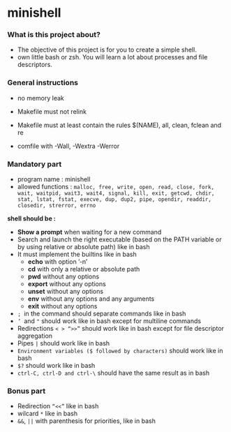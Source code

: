 # minishell

### What is this project about? 

- The objective of this project is for you to create a simple shell. 
- own little bash or zsh. You will learn a lot about processes and file descriptors.

### General instructions

- no memory leak

- Makefile must not relink
- Makefile must at least contain the rules $(NAME), all, clean, fclean and re
- comfile with -Wall, -Wextra -Werror

### Mandatory part

- program name : minishell
- allowed functions : `malloc, free, write, open, read, close, fork, wait, waitpid, wait3, wait4, signal, kill, exit, getcwd, chdir, stat, lstat, fstat, execve, dup, dup2, pipe, opendir, readdir, closedir, strerror, errno`

**shell should be :**

- **Show a prompt** when waiting for a new command
- Search and launch the right executable (based on the PATH variable or by using relative or absolute path) like in bash
- It must implement the builtins like in bash
  - **echo** with option ’-n’
  - **cd** with only a relative or absolute path
  - **pwd** without any options
  - **export** without any options
  - **unset** without any options
  - **env** without any options and any arguments
  - **exit** without any options
- `; `in the command should separate commands like in bash
- `’ `and `"` should work like in bash except for multiline commands
- Redirections `< > “>>”` should work like in bash except for file descriptor aggregation
- Pipes `|` should work like in bash
- `Environment variables ($ followed by characters)` should work like in bash
-  `$?` should work like in bash
- `ctrl-C, ctrl-D and ctrl-\` should have the same result as in bash

### Bonus part

- Redirection `“<<”` like in bash
- wilcard `*` like in bash
- `&&`, `||` with parenthesis for priorities, like in bash

